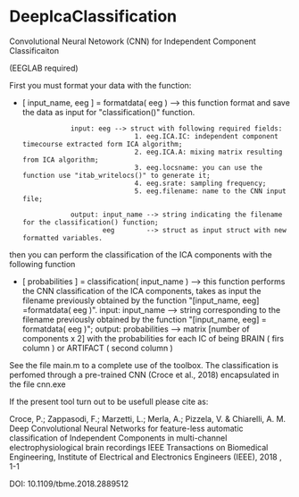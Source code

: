# DeepIcaClassification
Convolutional Neural Netowork (CNN) for Independent Component Classificaiton

(EEGLAB required)

First you must format your data with the function: 

- [ input_name, eeg ] = formatdata( eeg ) --> this function format and save the data as input for "classification()" function.
                  
                  input: eeg --> struct with following required fields: 
                                  1. eeg.ICA.IC: independent component timecourse extracted form ICA algorithm;
                                  2. eeg.ICA.A: mixing matrix resulting from ICA algorithm;
                                  3. eeg.locsname: you can use the function use "itab_writelocs()" to generate it; 
                                  4. eeg.srate: sampling frequency; 
                                  5. eeg.filename: name to the CNN input file;
                  
                  output: input_name --> string indicating the filename for the classification() function; 
                          eeg        --> struct as input struct with new formatted variables.
                          
then you can perform the classification of the ICA components with the following function

- [ probabilities ] = classification( input_name ) --> this function performs the CNN classification of the ICA components,                                                          takes as input the filename previously obtained by 
                                                       the function "[input_name, eeg] =formatdata( eeg )".
                  input: input_name --> string corresponding to the filename previously obtained by the function 
                                        "[input_name, eeg] = formatdata( eeg )";
                  output: probabilities --> matrix [number of components x 2] with the probabilities for each IC of being                                             BRAIN ( firs column ) or ARTIFACT ( second column )
                  
See the file main.m to a complete use of the toolbox. The classification is perfomed through a pre-trained CNN (Croce et al., 2018) encapsulated in the file cnn.exe

If the present tool turn out to be usefull please cite as:

Croce, P.; Zappasodi, F.; Marzetti, L.; Merla, A.; Pizzela, V. & Chiarelli, A. M.
Deep Convolutional Neural Networks for feature-less automatic classification of Independent Components in multi-channel electrophysiological brain recordings 
IEEE Transactions on Biomedical Engineering, Institute of Electrical and Electronics Engineers (IEEE), 2018 , 1-1

DOI: 10.1109/tbme.2018.2889512
